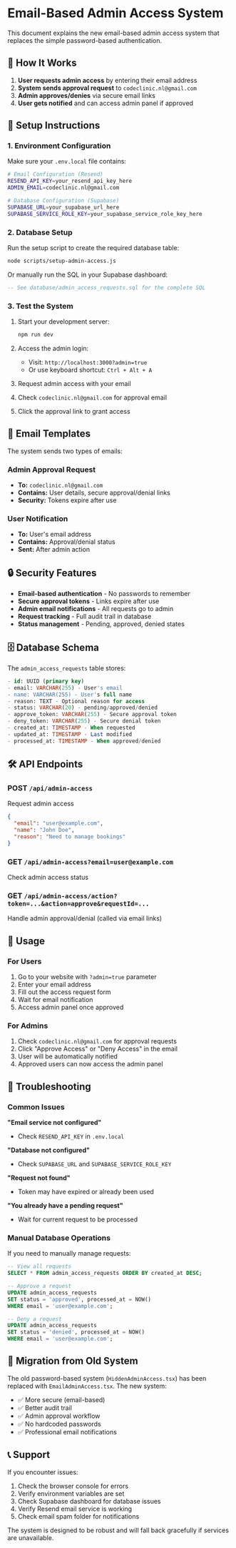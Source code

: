 # Email-Based Admin Access System

This document explains the new email-based admin access system that replaces the simple password-based authentication.

## 🔐 How It Works

1. **User requests admin access** by entering their email address
2. **System sends approval request** to `codeclinic.nl@gmail.com`
3. **Admin approves/denies** via secure email links
4. **User gets notified** and can access admin panel if approved

## 🚀 Setup Instructions

### 1. Environment Configuration

Make sure your `.env.local` file contains:

```bash
# Email Configuration (Resend)
RESEND_API_KEY=your_resend_api_key_here
ADMIN_EMAIL=codeclinic.nl@gmail.com

# Database Configuration (Supabase)
SUPABASE_URL=your_supabase_url_here
SUPABASE_SERVICE_ROLE_KEY=your_supabase_service_role_key_here
```

### 2. Database Setup

Run the setup script to create the required database table:

```bash
node scripts/setup-admin-access.js
```

Or manually run the SQL in your Supabase dashboard:

```sql
-- See database/admin_access_requests.sql for the complete SQL
```

### 3. Test the System

1. Start your development server:
   ```bash
   npm run dev
   ```

2. Access the admin login:
   - Visit: `http://localhost:3000?admin=true`
   - Or use keyboard shortcut: `Ctrl + Alt + A`

3. Request admin access with your email

4. Check `codeclinic.nl@gmail.com` for approval email

5. Click the approval link to grant access

## 📧 Email Templates

The system sends two types of emails:

### Admin Approval Request
- **To:** `codeclinic.nl@gmail.com`
- **Contains:** User details, secure approval/denial links
- **Security:** Tokens expire after use

### User Notification
- **To:** User's email address
- **Contains:** Approval/denial status
- **Sent:** After admin action

## 🔒 Security Features

- **Email-based authentication** - No passwords to remember
- **Secure approval tokens** - Links expire after use
- **Admin email notifications** - All requests go to admin
- **Request tracking** - Full audit trail in database
- **Status management** - Pending, approved, denied states

## 🗄️ Database Schema

The `admin_access_requests` table stores:

```sql
- id: UUID (primary key)
- email: VARCHAR(255) - User's email
- name: VARCHAR(255) - User's full name
- reason: TEXT - Optional reason for access
- status: VARCHAR(20) - pending/approved/denied
- approve_token: VARCHAR(255) - Secure approval token
- deny_token: VARCHAR(255) - Secure denial token
- created_at: TIMESTAMP - When requested
- updated_at: TIMESTAMP - Last modified
- processed_at: TIMESTAMP - When approved/denied
```

## 🛠️ API Endpoints

### POST `/api/admin-access`
Request admin access
```json
{
  "email": "user@example.com",
  "name": "John Doe",
  "reason": "Need to manage bookings"
}
```

### GET `/api/admin-access?email=user@example.com`
Check admin access status

### GET `/api/admin-access/action?token=...&action=approve&requestId=...`
Handle admin approval/denial (called via email links)

## 🎯 Usage

### For Users
1. Go to your website with `?admin=true` parameter
2. Enter your email address
3. Fill out the access request form
4. Wait for email notification
5. Access admin panel once approved

### For Admins
1. Check `codeclinic.nl@gmail.com` for approval requests
2. Click "Approve Access" or "Deny Access" in the email
3. User will be automatically notified
4. Approved users can now access the admin panel

## 🔧 Troubleshooting

### Common Issues

**"Email service not configured"**
- Check `RESEND_API_KEY` in `.env.local`

**"Database not configured"**
- Check `SUPABASE_URL` and `SUPABASE_SERVICE_ROLE_KEY`

**"Request not found"**
- Token may have expired or already been used

**"You already have a pending request"**
- Wait for current request to be processed

### Manual Database Operations

If you need to manually manage requests:

```sql
-- View all requests
SELECT * FROM admin_access_requests ORDER BY created_at DESC;

-- Approve a request
UPDATE admin_access_requests 
SET status = 'approved', processed_at = NOW() 
WHERE email = 'user@example.com';

-- Deny a request
UPDATE admin_access_requests 
SET status = 'denied', processed_at = NOW() 
WHERE email = 'user@example.com';
```

## 🔄 Migration from Old System

The old password-based system (`HiddenAdminAccess.tsx`) has been replaced with `EmailAdminAccess.tsx`. The new system:

- ✅ More secure (email-based)
- ✅ Better audit trail
- ✅ Admin approval workflow
- ✅ No hardcoded passwords
- ✅ Professional email notifications

## 📞 Support

If you encounter issues:

1. Check the browser console for errors
2. Verify environment variables are set
3. Check Supabase dashboard for database issues
4. Verify Resend email service is working
5. Check email spam folder for notifications

The system is designed to be robust and will fall back gracefully if services are unavailable.
